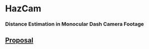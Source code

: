 HazCam
=======
### Distance Estimation in Monocular Dash Camera Footage

## [Proposal](https://docs.google.com/document/d/1xAfiptcw-BP43Y73e1GKuuoaTu00bep4NjTmwwQRHBw/pub)
